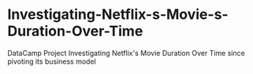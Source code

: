 # Investigating-Netflix-s-Movie-s-Duration-Over-Time
DataCamp Project Investigating Netflix's Movie Duration Over Time since pivoting its business model

